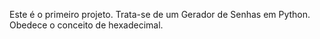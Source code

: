 Este é o primeiro projeto.
Trata-se de um Gerador de Senhas em Python.
Obedece o conceito de hexadecimal.
